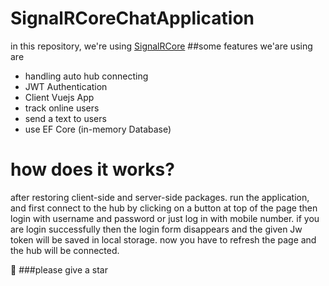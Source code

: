 # SignalRCoreChatApplication
in this repository, we're using [SignalRCore](https://docs.microsoft.com/en-us/aspnet/core/signalr/introduction?view=aspnetcore-3.1)
##some features we'are using are 
- handling auto hub connecting
- JWT Authentication
- Client Vuejs App
- track online users
- send a text to users
- use EF Core (in-memory Database)

# how does it works?

after restoring client-side and server-side packages. run the application, and first connect to the hub by clicking on a button at top of the page then login with username and password
or just log in with mobile number. if you are login successfully then the login form disappears and the given Jw token will be saved in local storage.
now you have to refresh the page and the hub will be connected.

 :beginner: ###please give a star
